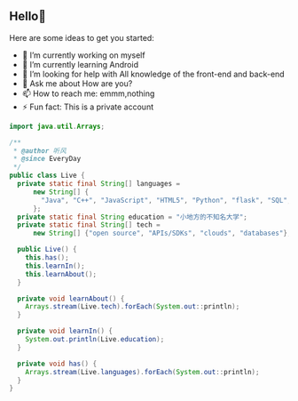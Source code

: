 ## Hello🤣

Here are some ideas to get you started:

- 🔭 I’m currently working on myself
- 🌱 I’m currently learning Android
- 🤔 I’m looking for help with All knowledge of the front-end and back-end
- 💬 Ask me about How are you?
- 📫 How to reach me: emmm,nothing
- ⚡ Fun fact: This is a private account


```java
import java.util.Arrays;

/**
 * @author 听风
 * @since EveryDay
 */
public class Live {
  private static final String[] languages =
      new String[] {
        "Java", "C++", "JavaScript", "HTML5", "Python", "flask", "SQL", "Android", "react"
      };
  private static final String education = "小地方的不知名大学";
  private static final String[] tech =
      new String[] {"open source", "APIs/SDKs", "clouds", "databases"};

  public Live() {
    this.has();
    this.learnIn();
    this.learnAbout();
  }

  private void learnAbout() {
    Arrays.stream(Live.tech).forEach(System.out::println);
  }

  private void learnIn() {
    System.out.println(Live.education);
  }

  private void has() {
    Arrays.stream(Live.languages).forEach(System.out::println);
  }
}
```
